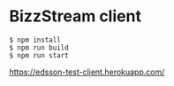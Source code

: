 # BizzStream client

```shell
$ npm install
$ npm run build
$ npm run start
```
https://edsson-test-client.herokuapp.com/
